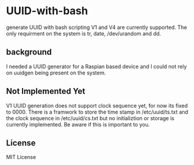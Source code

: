 # UUID-with-bash
generate UUID with bash scripting V1 and V4 are currently supported.  The only requirment on the system is tr, date, /dev/urandom and dd.

## background
I needed a UUID generator for a Raspian based device and I could not rely on uuidgen being present on the system.  

## Not Implemented Yet
V1 UUID generation does not support clock sequence yet, for now its fixed to 0000.   There is a framwork to store the time stamp in /etc/uuid/ts.txt and the clock sequence in /etc/uuid/cs.txt but no initializtion or storage is currently implemented.  Be aware if this is important to you.

## License
MIT License
